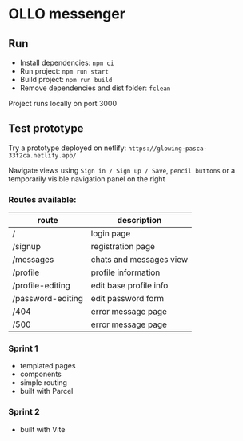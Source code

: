 # OLLO messenger

## Run
- Install dependencies: `npm ci`
- Run project: `npm run start`
- Build project: `npm run build`
- Remove dependencies and dist folder: `fclean`

Project runs locally on port 3000

## Test prototype
Try a prototype deployed on netlify: `https://glowing-pasca-33f2ca.netlify.app/`

Navigate views using `Sign in / Sign up / Save`, `pencil buttons` or a temporarily visible navigation panel on the right

### Routes available:
| route | description |
| --- | --- |
| /                          | login page |
| /signup                    | registration page |
| /messages                  | chats and messages view |
| /profile                   | profile information |
| /profile-editing           | edit base profile info |
| /password-editing          | edit password form |
| /404                       | error message page |
| /500                       | error message page |

### Sprint 1
- templated pages
- components
- simple routing
- built with Parcel

### Sprint 2
- built with Vite
